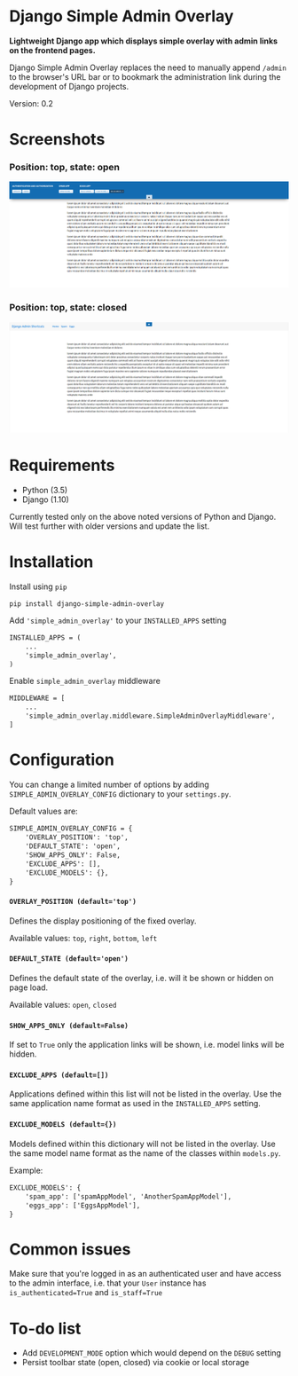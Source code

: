 # Django Simple Admin Overlay

**Lightweight Django app which displays simple overlay with admin links on the frontend pages.**

Django Simple Admin Overlay replaces the need to manually append `/admin` to the browser's URL bar or to bookmark the administration link during the development of Django projects.

Version: 0.2

# Screenshots

### Position: top, state: open

![Top Open Toolbar](docs/img/django_simple_admin_overlay_top_open.png?raw=true "Top Open Toolbar")

### Position: top, state: closed

![Top Closed Toolbar](docs/img/django_simple_admin_overlay_top_closed.png?raw=true "Top Closed Toolbar")

# Requirements

* Python (3.5)
* Django (1.10)

Currently tested only on the above noted versions of Python and Django. Will test further with older versions and update the list.

# Installation

Install using `pip`

    pip install django-simple-admin-overlay

Add `'simple_admin_overlay'` to your `INSTALLED_APPS` setting

    INSTALLED_APPS = (
        ...
        'simple_admin_overlay',
    )

Enable `simple_admin_overlay` middleware

    MIDDLEWARE = [
        ...
        'simple_admin_overlay.middleware.SimpleAdminOverlayMiddleware',
    ]

# Configuration

You can change a limited number of options by adding `SIMPLE_ADMIN_OVERLAY_CONFIG` dictionary to your `settings.py`.

Default values are:

    SIMPLE_ADMIN_OVERLAY_CONFIG = {
        'OVERLAY_POSITION': 'top',
        'DEFAULT_STATE': 'open',
        'SHOW_APPS_ONLY': False,
        'EXCLUDE_APPS': [],
        'EXCLUDE_MODELS': {},
    }

#### `OVERLAY_POSITION (default='top')`
Defines the display positioning of the fixed overlay.

Available values: `top`, `right`, `bottom`, `left`

#### `DEFAULT_STATE (default='open')`
Defines the default state of the overlay, i.e. will it be shown or hidden on page load.

Available values: `open`, `closed`

#### `SHOW_APPS_ONLY (default=False)`
If set to `True` only the application links will be shown, i.e. model links will be hidden.

#### `EXCLUDE_APPS (default=[])`
Applications defined within this list will not be listed in the overlay. Use the same application name format as used in the `INSTALLED_APPS` setting.

#### `EXCLUDE_MODELS (default={})`
Models defined within this dictionary will not be listed in the overlay. Use the same model name format as the name of the classes within `models.py`.

Example:

    EXCLUDE_MODELS': {
        'spam_app': ['spamAppModel', 'AnotherSpamAppModel'],
        'eggs_app': ['EggsAppModel'],
    }


# Common issues

Make sure that you're logged in as an authenticated user and have access to the admin interface, i.e. that your `User` instance has `is_authenticated=True` and `is_staff=True`

# To-do list

- Add `DEVELOPMENT_MODE` option which would depend on the `DEBUG` setting
- Persist toolbar state (open, closed) via cookie or local storage
